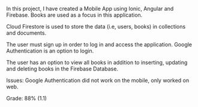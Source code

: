 In this project, I have created a Mobile App using Ionic, Angular and Firebase. Books are used as a focus in this application.

Cloud Firestore is used to store the data (i.e, users, books) in collections and documents.

The user must sign up in order to log in and access the application. Google Authentication is an option to login.

The user has an option to view all books in addition to inserting, updating and deleting books in the Firebase Database. 

Issues: Google Authentication did not work on the mobile, only worked on web. 
 
Grade: 88% (1.1)
